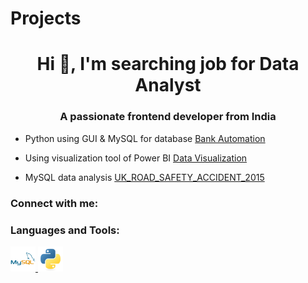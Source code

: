 # Projects

<h1 align="center">Hi 👋, I'm searching job for Data Analyst</h1>
<h3 align="center">A passionate frontend developer from India</h3>

- Python using GUI & MySQL for database [Bank Automation](https://github.com/ramansingh489/Projects/tree/main/Bank_automation)

- Using visualization tool of Power BI [Data Visualization](https://github.com/ramansingh489/Projects/tree/main/Data%20Visualization)

- MySQL data analysis [UK_ROAD_SAFETY_ACCIDENT_2015](https://github.com/ramansingh489/Projects/tree/main/UK_ROAD_SAFETY_ACCIDENT_2015)

<h3 align="left">Connect with me:</h3>
<p align="left">
</p>

<h3 align="left">Languages and Tools:</h3>
<p align="left"> <a href="https://www.mysql.com/" target="_blank" rel="noreferrer"> <img src="https://raw.githubusercontent.com/devicons/devicon/master/icons/mysql/mysql-original-wordmark.svg" alt="mysql" width="40" height="40"/> </a> <a href="https://www.python.org" target="_blank" rel="noreferrer"> <img src="https://raw.githubusercontent.com/devicons/devicon/master/icons/python/python-original.svg" alt="python" width="40" height="40"/> </a> </p>
